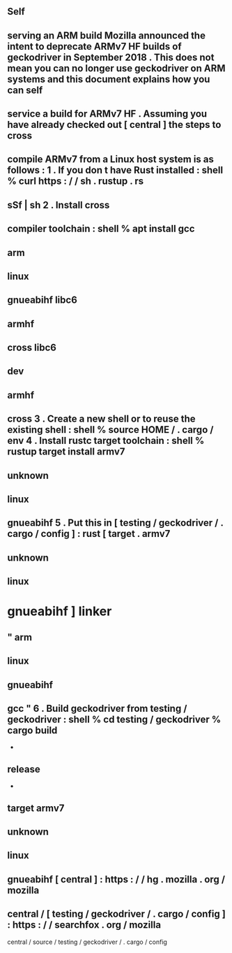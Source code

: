 #
Self
-
serving
an
ARM
build
Mozilla
announced
the
intent
to
deprecate
ARMv7
HF
builds
of
geckodriver
in
September
2018
.
This
does
not
mean
you
can
no
longer
use
geckodriver
on
ARM
systems
and
this
document
explains
how
you
can
self
-
service
a
build
for
ARMv7
HF
.
Assuming
you
have
already
checked
out
[
central
]
the
steps
to
cross
-
compile
ARMv7
from
a
Linux
host
system
is
as
follows
:
1
.
If
you
don
t
have
Rust
installed
:
shell
%
curl
https
:
/
/
sh
.
rustup
.
rs
-
sSf
|
sh
2
.
Install
cross
-
compiler
toolchain
:
shell
%
apt
install
gcc
-
arm
-
linux
-
gnueabihf
libc6
-
armhf
-
cross
libc6
-
dev
-
armhf
-
cross
3
.
Create
a
new
shell
or
to
reuse
the
existing
shell
:
shell
%
source
HOME
/
.
cargo
/
env
4
.
Install
rustc
target
toolchain
:
shell
%
rustup
target
install
armv7
-
unknown
-
linux
-
gnueabihf
5
.
Put
this
in
[
testing
/
geckodriver
/
.
cargo
/
config
]
:
rust
[
target
.
armv7
-
unknown
-
linux
-
gnueabihf
]
linker
=
"
arm
-
linux
-
gnueabihf
-
gcc
"
6
.
Build
geckodriver
from
testing
/
geckodriver
:
shell
%
cd
testing
/
geckodriver
%
cargo
build
-
-
release
-
-
target
armv7
-
unknown
-
linux
-
gnueabihf
[
central
]
:
https
:
/
/
hg
.
mozilla
.
org
/
mozilla
-
central
/
[
testing
/
geckodriver
/
.
cargo
/
config
]
:
https
:
/
/
searchfox
.
org
/
mozilla
-
central
/
source
/
testing
/
geckodriver
/
.
cargo
/
config
